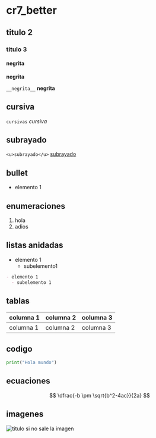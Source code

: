 # cr7_better
## titulo 2
### titulo 3
#### negrita

**negrita**

`__negrita__` __negrita__ 

## cursiva 

`cursivas` *cursiva*

## subrayado
`<u>subrayado</u>` <u>subrayado</u>

## bullet
- elemento 1

## enumeraciones 
1. hola 
2. adios

## listas anidadas

- elemento 1
  - subelemento1

``````markdown
- elemento 1
  - subelemento 1
``````

## tablas 
    
| columna 1 | columna 2 | columna 3 |
|-----------|-----------|-----------|
| columna 1 | columna 2 | columna 3 |

## codigo
`````python
print("Hola mundo")
`````
## ecuaciones 
$$
\dfrac{-b \pm \sqrt{b^2-4ac}}{2a}
$$

## imagenes 

![titulo si no sale la imagen](https://encrypted-tbn0.gstatic.com/images?q=tbn:ANd9GcRkNw9hls77ApKuQxIz1CPZn23yaitoF_FVKg&s)




